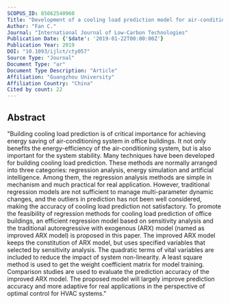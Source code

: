 ```yaml
---
SCOPUS_ID: 85062540960
Title: "Development of a cooling load prediction model for air-conditioning system control of office buildings"
Author: "Fan C."
Journal: "International Journal of Low-Carbon Technologies"
Publication Date: {'$date': '2019-01-22T00:00:00Z'}
Publication Year: 2019
DOI: "10.1093/ijlct/cty057"
Source Type: "Journal"
Document Type: "ar"
Document Type Description: "Article"
Affiliation: "Guangzhou University"
Affiliation Country: "China"
Cited by count: 22
---
```


## Abstract
"Building cooling load prediction is of critical importance for achieving energy saving of air-conditioning system in office buildings. It not only benefits the energy-efficiency of the air-conditioning system, but is also important for the system stability. Many techniques have been developed for building cooling load prediction. These methods are normally arranged into three categories: regression analysis, energy simulation and artificial intelligence. Among them, the regression analysis methods are simple in mechanism and much practical for real application. However, traditional regression models are not sufficient to manage multi-parameter dynamic changes, and the outliers in prediction has not been well considered, making the accuracy of cooling load prediction not satisfactory. To promote the feasibility of regression methods for cooling load prediction of office buildings, an efficient regression model based on sensitivity analysis and the traditional autoregressive with exogenous (ARX) model (named as improved ARX model) is proposed in this paper. The improved ARX model keeps the constitution of ARX model, but uses specified variables that selected by sensitivity analysis. The quadratic terms of vital variables are included to reduce the impact of system non-linearity. A least square method is used to get the weight coefficient matrix for model training. Comparison studies are used to evaluate the prediction accuracy of the improved ARX model. The proposed model will largely improve prediction accuracy and more adaptive for real applications in the perspective of optimal control for HVAC systems."
